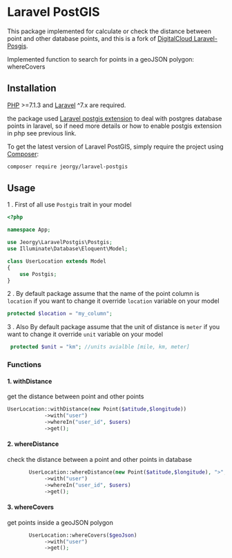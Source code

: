 # Laravel PostGIS
This package implemented for calculate or check the distance between point and other database points, and this is a fork of [DigitalCloud Laravel-Posgis](https://github.com/DigitalCloud/laravel-postgis/blob/master/src/Postgis.php).

Implemented function to search for points in a geoJSON polygon: whereCovers

## Installation

[PHP](https://php.net) >=7.1.3 and [Laravel](http://laravel.com) ^7.x are required.

the package used [Laravel postgis extension](https://github.com/njbarrett/laravel-postgis) to deal with postgres database points in laravel,
so if need more details or how to enable postgis extension in php see previous link.

To get the latest version of Laravel PostGIS, simply require the project using [Composer](https://getcomposer.org):

```bash
composer require jeorgy/laravel-postgis
```

## Usage

1 . First of all use `Postgis` trait in your model
```PHP
<?php

namespace App;

use Jeorgy\LaravelPostgis\Postgis;
use Illuminate\Database\Eloquent\Model;

class UserLocation extends Model
{
    use Postgis;
}
```

2 . By default package assume that the name of the point column is `location` if you want to change it override `location` variable on your model
```PHP
protected $location = "my_column";
```

3 . Also By default package assume that the unit of distance is `meter` if you want to change it override `unit` variable on your model
```PHP
 protected $unit = "km"; //units avialble [mile, km, meter]
```

### Functions

#### 1. withDistance
get the distance between point and other points
```PHP
UserLocation::withDistance(new Point($atitude,$longitude))
            ->with("user")
            ->whereIn("user_id", $users)
            ->get();
```

#### 2. whereDistance
check the distance between a point and other points in database
```PHP
       UserLocation::whereDistance(new Point($atitude,$longitude), ">", 50)
            ->with("user")
            ->whereIn("user_id", $users)
            ->get();
```


#### 3. whereCovers
get points inside a geoJSON polygon
```PHP
       UserLocation::whereCovers($geoJson)
            ->with("user")
            ->get();
```
